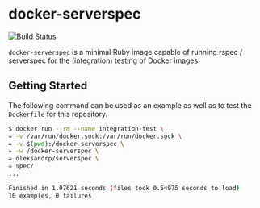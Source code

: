 # docker-serverspec

[![Build Status](https://travis-ci.org/jadametz/docker-serverspec.svg?branch=master)](https://travis-ci.org/jadametz/docker-serverspec)

`docker-serverspec` is a minimal Ruby image capable of running rspec / serverspec for the (integration) testing of Docker images.

## Getting Started

The following command can be used as an example as well as to test the `Dockerfile` for this repository.

```bash
$ docker run --rm --name integration-test \
➭ -v /var/run/docker.sock:/var/run/docker.sock \
➭ -v $(pwd):/docker-serverspec \
➭ -w /docker-serverspec \
➭ oleksandrp/serverspec \
➭ spec/
...

Finished in 1.97621 seconds (files took 0.54975 seconds to load)
10 examples, 0 failures
```
